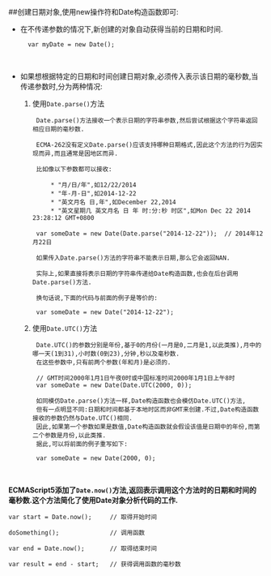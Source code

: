 ##创建日期对象,使用new操作符和Date构造函数即可:

+ 在不传递参数的情况下,新创建的对象自动获得当前的日期和时间.
	
		var myDate = new Date();

<br />

+ 如果想根据特定的日期和时间创建日期对象,必须传入表示该日期的毫秒数,当传递参数时,分为两种情况:

	1. 使用`Date.parse()`方法
	
			Date.parse()方法接收一个表示日期的字符串参数,然后尝试根据这个字符串返回相应日期的毫秒数.

			ECMA-262没有定义Date.parse()应该支持哪种日期格式,因此这个方法的行为因实现而异,而且通常是因地区而异.

			比如像以下参数都可以接收:

				* "月/日/年",如12/22/2014
				* "年-月-日",如2014-12-22
				* "英文月名 日,年",如December 22,2014
				* "英文星期几 英文月名 日 年 时:分:秒 时区",如Mon Dec 22 2014 23:28:12 GMT+0800
				
			var someDate = new Date(Date.parse("2014-12-22"));	// 2014年12月22日

			如果传入Date.parse()方法的字符串不能表示日期,那么它会返回NAN.

			实际上,如果直接将表示日期的字符串传递给Date构造函数,也会在后台调用Date.parse()方法.

			换句话说,下面的代码与前面的例子是等价的:

			var someDate = new Date("2014-12-22");

	2. 使用`Date.UTC()`方法

			Date.UTC()的参数分别是年份,基于0的月份(一月是0,二月是1,以此类推),月中的哪一天(1到31),小时数(0到23),分钟,秒以及毫秒数.
			在这些参数中,只有前两个参数(年和月)是必须的.

			// GMT时间2000年1月1日午夜0时或中国标准时间2000年1月1日上午8时
			var someDate = new Date(Date.UTC(2000, 0));

			如同模仿Date.parse()方法一样,Date构造函数也会模仿Date.UTC()方法,
			但有一点明显不同:日期和时间都基于本地时区而非GMT来创建.不过,Date构造函数接收的参数仍然与Date.UTC()相同.
			因此,如果第一个参数如果是数值,Date构造函数就会假设该值是日期中的年份,而第二个参数是月份,以此类推.
			据此,可以将前面的例子重写如下:

			var someDate = new Date(2000, 0);
			
<br />

**ECMAScript5添加了`Date.now()`方法,返回表示调用这个方法时的日期和时间的毫秒数.这个方法简化了使用Date对象分析代码的工作.**

	var start = Date.now();		// 取得开始时间
	
	doSomething();				// 调用函数
	
	var end = Date.now();		// 取得结束时间
	
	var result = end - start;	// 获得调用函数的毫秒数
